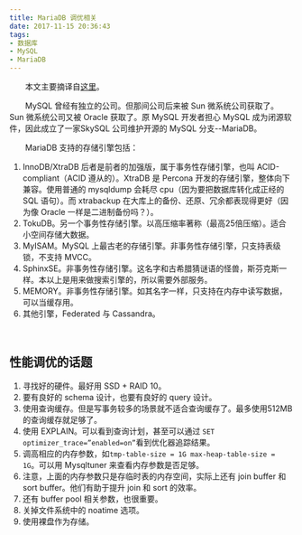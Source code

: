 ```yaml
---
title: MariaDB 调优相关
date: 2017-11-15 20:36:43
tags:
- 数据库
- MySQL
- MariaDB
---
```


&emsp;&emsp;本文主要摘译自[这里][1]。

&emsp;&emsp;MySQL 曾经有独立的公司。但那间公司后来被 Sun 微系统公司获取了。 Sun 微系统公司又被 Oracle 获取了。原 MySQL 开发者担心 MySQL 成为闭源软件，因此成立了一家SkySQL 公司维护开源的 MySQL 分支--MariaDB。

&emsp;&emsp;MariaDB 支持的存储引擎包括：

 1. InnoDB/XtraDB 后者是前者的加强版，属于事务性存储引擎，也叫  ACID-compliant（ACID 遵从的）。XtraDB 是 Percona 开发的存储引擎，整体向下兼容。使用普通的 mysqldump 会耗尽 cpu（因为要把数据库转化成正经的 SQL 语句）。而 xtrabackup 在大库上的备份、还原、冗余都表现得更好（因为像 Oracle 一样是二进制备份吗？）。
 2. TokuDB。另一个事务性存储引擎。以高压缩率著称（最高25倍压缩）。适合小空间存储大数据。
 3. MyISAM。MySQL 上最古老的存储引擎。非事务性存储引擎，只支持表级锁，不支持 MVCC。
 4. SphinxSE。非事务性存储引擎。这名字和古希腊猜谜语的怪兽，斯芬克斯一样。本以上是用来做搜索引擎的，所以需要外部服务。
 5. MEMORY。非事务性存储引擎。如其名字一样，只支持在内存中读写数据，可以当缓存用。
 6. 其他引擎，Federated 与 Cassandra。

&emsp;&emsp;

性能调优的话题
-------

 1. 寻找好的硬件。最好用 SSD + RAID 10。
 2. 要有良好的 schema 设计，也要有良好的 query 设计。
 3. 使用查询缓存。但是写事务较多的场景就不适合查询缓存了。最多使用512MB 的查询缓存就足够了。
 4. 使用 EXPLAIN。可以看到查询计划，甚至可以通过 `SET optimizer_trace=”enabled=on”`看到优化器追踪结果。
 5. 调高相应的内存参数，如`tmp-table-size = 1G max-heap-table-size = 1G`。可以用 Mysqltuner 来查看内存参数是否足够。
 6. 注意，上面的内存参数只是存临时表的内存空间，实际上还有 join buffer 和 sort buffer。他们有助于提升 join 和 sort 的效率。
 7. 还有 buffer pool 相关参数，也很重要。
 8. 关掉文件系统中的 noatime 选项。
 9. 使用裸盘作为存储。
 
  [1]: http://opensourceforu.com/2017/05/get-best-mariadb-performance-tuning/?utm_source=pushengage&utm_medium=push_notification&utm_campaign=pushengage